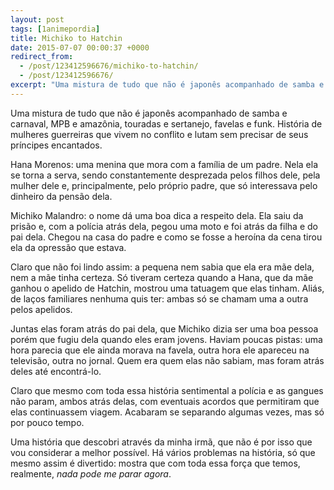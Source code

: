 ```yaml
---
layout: post
tags: [1animepordia]
title: Michiko to Hatchin
date: 2015-07-07 00:00:37 +0000
redirect_from:
  - /post/123412596676/michiko-to-hatchin/
  - /post/123412596676/
excerpt: "Uma mistura de tudo que não é japonês acompanhado de samba e carnaval, MPB e amazônia, touradas e sertanejo, favelas e funk. História de mulheres guerreiras que vivem no conflito e lutam sem precisar de seus príncipes encantados."
---
```


Uma mistura de tudo que não é japonês acompanhado de samba e carnaval,
MPB e amazônia, touradas e sertanejo, favelas e funk. História de
mulheres guerreiras que vivem no conflito e lutam sem precisar de seus
príncipes encantados.

Hana Morenos: uma menina que mora com a família de um padre. Nela ela se
torna a serva, sendo constantemente desprezada pelos filhos dele, pela
mulher dele e, principalmente, pelo próprio padre, que só interessava
pelo dinheiro da pensão dela.

Michiko Malandro: o nome dá uma boa dica a respeito dela. Ela saiu da
prisão e, com a polícia atrás dela, pegou uma moto e foi atrás da filha
e do pai dela. Chegou na casa do padre e como se fosse a heroína da cena
tirou ela da opressão que estava.

Claro que não foi lindo assim: a pequena nem sabia que ela era mãe dela,
nem a mãe tinha certeza. Só tiveram certeza quando a Hana, que da mãe
ganhou o apelido de Hatchin, mostrou uma tatuagem que elas tinham.
Aliás, de laços familiares nenhuma quis ter: ambas só se chamam uma a
outra pelos apelidos.

Juntas elas foram atrás do pai dela, que Michiko dizia ser uma boa
pessoa porém que fugiu dela quando eles eram jovens. Haviam poucas
pistas: uma hora parecia que ele ainda morava na favela, outra hora ele
apareceu na televisão, outra no jornal. Quem era quem elas não sabiam,
mas foram atrás deles até encontrá-lo.

Claro que mesmo com toda essa história sentimental a polícia e as
gangues não param, ambos atrás delas, com eventuais acordos que
permitiram que elas continuassem viagem. Acabaram se separando algumas
vezes, mas só por pouco tempo.

Uma história que descobri através da minha irmã, que não é por isso que
vou considerar a melhor possível. Há vários problemas na história, só
que mesmo assim é divertido: mostra que com toda essa força que temos,
realmente, *nada pode me parar agora*.


